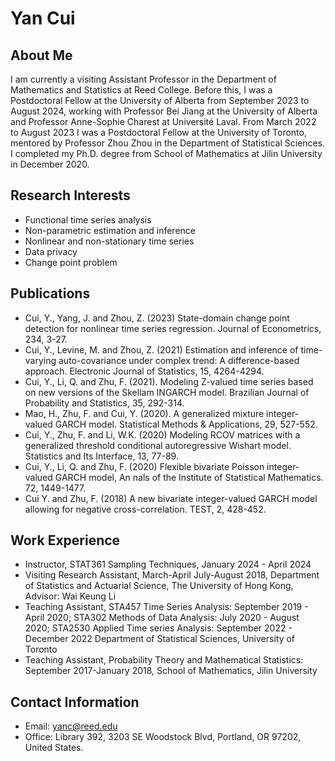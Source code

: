# Yan Cui

## About Me
I am currently a visiting Assistant Professor in the Department of Mathematics and Statistics at Reed College. Before this, I was a Postdoctoral Fellow at the University of Alberta from September 2023 to August 2024, working with Professor Bei Jiang at the University of Alberta and Professor Anne-Sophie Charest at Université Laval. From March 2022 to August 2023 I was a Postdoctoral Fellow at the University of Toronto, mentored by Professor Zhou Zhou in the Department of Statistical Sciences. I completed my Ph.D. degree from School of Mathematics at Jilin University in December 2020.

## Research Interests
* Functional time series analysis
* Non-parametric estimation and inference
* Nonlinear and non-stationary time series
* Data privacy
* Change point problem

## Publications
* Cui, Y., Yang, J. and Zhou, Z. (2023) State-domain change point detection for nonlinear time series regression. Journal of Econometrics, 234, 3-27.
* Cui, Y., Levine, M. and Zhou, Z. (2021) Estimation and inference of time-varying auto-covariance under complex trend: A difference-based approach. Electronic Journal of Statistics, 15, 4264-4294.
* Cui, Y., Li, Q. and Zhu, F. (2021). Modeling Z-valued time series based on new versions of the Skellam INGARCH model. Brazilian Journal of Probability and Statistics, 35, 292-314.
* Mao, H., Zhu, F. and Cui, Y. (2020). A generalized mixture integer-valued GARCH model. Statistical Methods & Applications, 29, 527-552.
* Cui, Y., Zhu, F. and Li, W.K. (2020) Modeling RCOV matrices with a generalized threshold conditional autoregressive Wishart model. Statistics and Its Interface, 13, 77-89.
* Cui, Y., Li, Q. and Zhu, F. (2020) Flexible bivariate Poisson integer-valued GARCH model, An nals of the Institute of Statistical Mathematics. 72, 1449-1477.
* Cui Y. and Zhu, F. (2018) A new bivariate integer-valued GARCH model allowing for negative cross-correlation. TEST, 2, 428-452.

## Work Experience
* Instructor, STAT361 Sampling Techniques, January 2024 - April 2024
* Visiting Research Assistant, March-April July-August 2018, Department of Statistics and Actuarial Science, The University of Hong Kong, Advisor: Wai Keung Li
* Teaching Assistant, STA457 Time Series Analysis: September 2019 - April 2020; STA302 Methods of Data Analysis: July 2020 - August 2020; STA2530 Applied Time series Analysis: September 2022 - December 2022 Department of Statistical Sciences, University of Toronto
* Teaching Assistant, Probability Theory and Mathematical Statistics: September 2017-January 2018, School of Mathematics, Jilin University 

## Contact Information
* Email: yanc@reed.edu
* Office: Library 392, 3203 SE Woodstock Blvd, Portland, OR 97202, United States.
